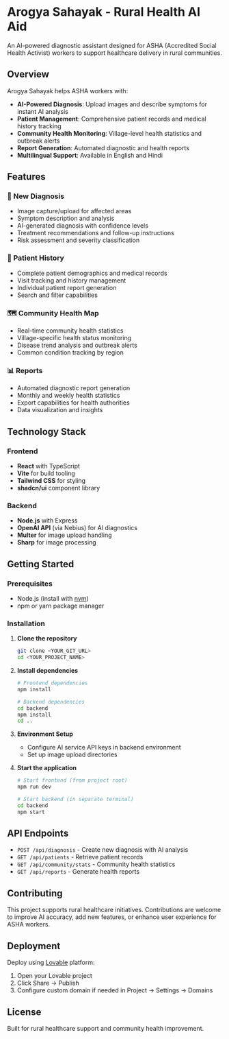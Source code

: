 # Arogya Sahayak - Rural Health AI Aid

An AI-powered diagnostic assistant designed for ASHA (Accredited Social Health Activist) workers to support healthcare delivery in rural communities.

## Overview

Arogya Sahayak helps ASHA workers with:
- **AI-Powered Diagnosis**: Upload images and describe symptoms for instant AI analysis
- **Patient Management**: Comprehensive patient records and medical history tracking
- **Community Health Monitoring**: Village-level health statistics and outbreak alerts
- **Report Generation**: Automated diagnostic and health reports
- **Multilingual Support**: Available in English and Hindi

## Features

### 🔬 New Diagnosis
- Image capture/upload for affected areas
- Symptom description and analysis
- AI-generated diagnosis with confidence levels
- Treatment recommendations and follow-up instructions
- Risk assessment and severity classification

### 👥 Patient History
- Complete patient demographics and medical records
- Visit tracking and history management
- Individual patient report generation
- Search and filter capabilities

### 🗺️ Community Health Map
- Real-time community health statistics
- Village-specific health status monitoring
- Disease trend analysis and outbreak alerts
- Common condition tracking by region

### 📊 Reports
- Automated diagnostic report generation
- Monthly and weekly health statistics
- Export capabilities for health authorities
- Data visualization and insights

## Technology Stack

### Frontend
- **React** with TypeScript
- **Vite** for build tooling
- **Tailwind CSS** for styling
- **shadcn/ui** component library

### Backend
- **Node.js** with Express
- **OpenAI API** (via Nebius) for AI diagnostics
- **Multer** for image upload handling
- **Sharp** for image processing

## Getting Started

### Prerequisites
- Node.js (install with [nvm](https://github.com/nvm-sh/nvm#installing-and-updating))
- npm or yarn package manager

### Installation

1. **Clone the repository**
   ```bash
   git clone <YOUR_GIT_URL>
   cd <YOUR_PROJECT_NAME>
   ```

2. **Install dependencies**
   ```bash
   # Frontend dependencies
   npm install
   
   # Backend dependencies
   cd backend
   npm install
   cd ..
   ```

3. **Environment Setup**
   - Configure AI service API keys in backend environment
   - Set up image upload directories

4. **Start the application**
   ```bash
   # Start frontend (from project root)
   npm run dev
   
   # Start backend (in separate terminal)
   cd backend
   npm start
   ```

## API Endpoints

- `POST /api/diagnosis` - Create new diagnosis with AI analysis
- `GET /api/patients` - Retrieve patient records
- `GET /api/community/stats` - Community health statistics
- `GET /api/reports` - Generate health reports

## Contributing

This project supports rural healthcare initiatives. Contributions are welcome to improve AI accuracy, add new features, or enhance user experience for ASHA workers.

## Deployment

Deploy using [Lovable](https://lovable.dev/projects/09245f87-f3e3-47c9-9e65-a7de89f4e4c0) platform:
1. Open your Lovable project
2. Click Share → Publish
3. Configure custom domain if needed in Project → Settings → Domains

## License

Built for rural healthcare support and community health improvement.
